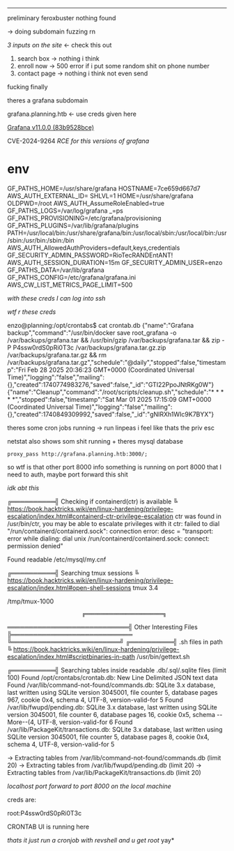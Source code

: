 ___


preliminary feroxbuster nothing found

-> doing subdomain fuzzing rn 



*3 inputs on the site*  <- check this out

1) search box -> nothing i think
2) enroll now -> 500 error if i put some random shit on phone number
3) contact page -> nothing i think not even send


fucking finally

theres a grafana subdomain

grafana.planning.htb <- use creds given here

[Grafana v11.0.0 (83b9528bce)](https://github.com/grafana/grafana/blob/main/CHANGELOG.md)




CVE-2024-9264
*RCE for this versions of grafana*



# env
GF_PATHS_HOME=/usr/share/grafana
HOSTNAME=7ce659d667d7
AWS_AUTH_EXTERNAL_ID=
SHLVL=1
HOME=/usr/share/grafana
OLDPWD=/root
AWS_AUTH_AssumeRoleEnabled=true
GF_PATHS_LOGS=/var/log/grafana
_=ps
GF_PATHS_PROVISIONING=/etc/grafana/provisioning
GF_PATHS_PLUGINS=/var/lib/grafana/plugins
PATH=/usr/local/bin:/usr/share/grafana/bin:/usr/local/sbin:/usr/local/bin:/usr/sbin:/usr/bin:/sbin:/bin
AWS_AUTH_AllowedAuthProviders=default,keys,credentials
GF_SECURITY_ADMIN_PASSWORD=RioTecRANDEntANT!
AWS_AUTH_SESSION_DURATION=15m
GF_SECURITY_ADMIN_USER=enzo
GF_PATHS_DATA=/var/lib/grafana
GF_PATHS_CONFIG=/etc/grafana/grafana.ini
AWS_CW_LIST_METRICS_PAGE_LIMIT=500



*with these creds I can log into ssh*



*wtf r these creds*

enzo@planning:/opt/crontabs$ cat crontab.db 
{"name":"Grafana backup","command":"/usr/bin/docker save root_grafana -o /var/backups/grafana.tar && /usr/bin/gzip /var/backups/grafana.tar && zip -P P4ssw0rdS0pRi0T3c /var/backups/grafana.tar.gz.zip /var/backups/grafana.tar.gz && rm /var/backups/grafana.tar.gz","schedule":"@daily","stopped":false,"timestamp":"Fri Feb 28 2025 20:36:23 GMT+0000 (Coordinated Universal Time)","logging":"false","mailing":{},"created":1740774983276,"saved":false,"_id":"GTI22PpoJNtRKg0W"}
{"name":"Cleanup","command":"/root/scripts/cleanup.sh","schedule":"* * * * *","stopped":false,"timestamp":"Sat Mar 01 2025 17:15:09 GMT+0000 (Coordinated Universal Time)","logging":"false","mailing":{},"created":1740849309992,"saved":false,"_id":"gNIRXh1WIc9K7BYX"}




theres some cron jobs running  -> run linpeas i feel like thats the priv esc


netstat also shows som shit running + theres mysql database


    proxy_pass http://grafana.planning.htb:3000/;


so wtf is that other port 8000 info
something is running on port 8000 that I need to auth, maybe port forward this shit




*idk abt this*

╔══════════╣ Checking if containerd(ctr) is available
╚ https://book.hacktricks.wiki/en/linux-hardening/privilege-escalation/index.html#containerd-ctr-privilege-escalation
ctr was found in /usr/bin/ctr, you may be able to escalate privileges with it
ctr: failed to dial "/run/containerd/containerd.sock": connection error: desc = "transport: error while dialing: dial unix /run/containerd/containerd.sock: connect: permission denied"

Found readable /etc/mysql/my.cnf




 ╔══════════╣ Searching tmux sessions
╚ https://book.hacktricks.wiki/en/linux-hardening/privilege-escalation/index.html#open-shell-sessions
tmux 3.4


/tmp/tmux-1000



                            ╔═════════════════════════╗
════════════════════════════╣ Other Interesting Files ╠════════════════════════════
                            ╚═════════════════════════╝
╔══════════╣ .sh files in path
╚ https://book.hacktricks.wiki/en/linux-hardening/privilege-escalation/index.html#scriptbinaries-in-path
/usr/bin/gettext.sh



╔══════════╣ Searching tables inside readable .db/.sql/.sqlite files (limit 100)
Found /opt/crontabs/crontab.db: New Line Delimited JSON text data
Found /var/lib/command-not-found/commands.db: SQLite 3.x database, last written using SQLite version 3045001, file counter 5, database pages 967, cookie 0x4, schema 4, UTF-8, version-valid-for 5
Found /var/lib/fwupd/pending.db: SQLite 3.x database, last written using SQLite version 3045001, file counter 6, database pages 16, cookie 0x5, schema --More--(4, UTF-8, version-valid-for 6
Found /var/lib/PackageKit/transactions.db: SQLite 3.x database, last written using SQLite version 3045001, file counter 5, database pages 8, cookie 0x4, schema 4, UTF-8, version-valid-for 5

 -> Extracting tables from /var/lib/command-not-found/commands.db (limit 20)
 -> Extracting tables from /var/lib/fwupd/pending.db (limit 20)
 -> Extracting tables from /var/lib/PackageKit/transactions.db (limit 20)



*localhost port forward to port 8000 on the local machine*

creds are:

root:P4ssw0rdS0pRi0T3c


CRONTAB UI is running here 


*thats it just run a cronjob with revshell and u get root* yay*


